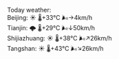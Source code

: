Today weather:  
Beijing: ☀️   🌡️+33°C 🌬️→4km/h  
Tianjin: 🌩  🌡️+29°C 🌬️↓50km/h  
Shijiazhuang: ☀️   🌡️+38°C 🌬️↗26km/h  
Tangshan: ☀️   🌡️+43°C 🌬️↘26km/h  
